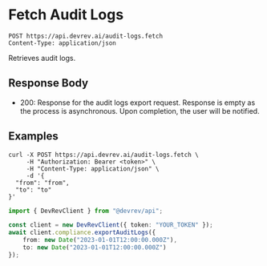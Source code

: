 # Fetch Audit Logs

```http
POST https://api.devrev.ai/audit-logs.fetch
Content-Type: application/json
```

Retrieves audit logs.



## Response Body

- 200: Response for the audit logs export request. Response is empty as the
process is asynchronous. Upon completion, the user will be notified.


## Examples

```shell
curl -X POST https://api.devrev.ai/audit-logs.fetch \
     -H "Authorization: Bearer <token>" \
     -H "Content-Type: application/json" \
     -d '{
  "from": "from",
  "to": "to"
}'
```

```typescript
import { DevRevClient } from "@devrev/api";

const client = new DevRevClient({ token: "YOUR_TOKEN" });
await client.compliance.exportAuditLogs({
    from: new Date("2023-01-01T12:00:00.000Z"),
    to: new Date("2023-01-01T12:00:00.000Z")
});

```